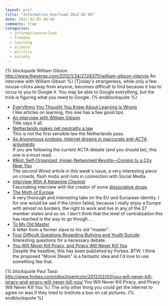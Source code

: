 ```yaml
---
layout: post
title: "Information Overload 2012-02-05"
date: 2012-02-05 00:00
comments: true
categories:
  - informationoverload
  - freedom
  - learning
  - science
  - politics
  - society
---
```

{% blockquote William Gibson http://www.theverge.com/2012/1/24/2724370/william-gibson-intervie An interview with William Gibson %}
[T]oday's strangeness, while only a few mouse-clicks away from anyone, becomes difficult to find because it has to occur to you to Google it. You may be able to Google everything, but the trick is figuring what you need to Google.
{% endblockquote %}

* [Everything You Thought You Knew About Learning Is Wrong](http://www.wired.com/geekdad/2012/01/everything-about-learning/)<br>I like articles on learning, this one has a few good tips.
* [An interview with William Gibson](http://www.theverge.com/2012/1/24/2724370/william-gibson-interview)<br>Title says it all.
* [Netherlands makes net neutrality a law](http://www.bbc.co.uk/news/technology-13886440)<br>This is not the first sensible law the Netherlands pass.
* [As Anonymous protests, Internet drowns in inaccurate anti-ACTA arguments](http://arstechnica.com/tech-policy/news/2012/01/internet-awash-in-inaccurate-anti-acta-arguments.ars)<br>If you are following the current ACTA debate (and you should be), this one is a must read.
* [#Riot: Self-Organized, Hyper-Networked Revolts&mdash;Coming to a City Near You](http://www.wired.com/magazine/2011/12/ff_riots/all/1)<br>The second Wired article in this week's issue, a very interesting piece on crowds, flash mobs and riots in connection with Social Media.
* [Interview With A Ketamine Chemist](http://www.vice.com/read/interview-with-ketamine-chemist-704-v18n2)<br>Fascinating interview with the creator of some [dissociative drugs](http://en.wikipedia.org/wiki/Dissociative).
* [The Myth of Europe](http://www.foreignpolicy.com/articles/2012/01/03/the_myth_of_europe?page=full)<br>A very thorough and interesting take on the EU and European identity. I for one would be sad if the Union failed, because I really enjoy a Europe with almost no borders, the right to work and live in any of the 27 member states and so on. I don't think that the level of centralization this has reached is the way to go though...
* [To My Old Master](http://www.lettersofnote.com/2012/01/to-my-old-master.html)<br>A letter from a former slave to his old "master".
* [Four Difficult Questions Regarding Bullying and Youth Suicide](http://www.zephoria.org/thoughts/archives/2011/12/12/questions-bullying-suicide.html)<br>Interesting questions for a necessary debate.
* [You Will Never Kill Piracy, and Piracy Will Never Kill You](http://www.forbes.com/sites/insertcoin/2012/02/03/you-will-never-kill-piracy-and-piracy-will-never-kill-you/)<br>Despite the headline, this has been published by Forbes. BTW: I think the proposed "Movie Steam" is a fantastic idea and I'd love to use something like that.

{% blockquote Paul Tassi http://www.forbes.com/sites/insertcoin/2012/02/03/you-will-never-kill-piracy-and-piracy-will-never-kill-you/ You Will Never Kill Piracy, and Piracy Will Never Kill You %}
The only other thing you could get the internet to agree on was if they tried to institute a ban on cat pictures.
{% endblockquote %}
